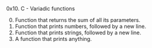 0x10. C - Variadic functions

0. Function that returns the sum of all its parameters.
1. Function that prints numbers, followed by a new line.
2. Function that prints strings, followed by a new line.
3. A function that prints anything.
